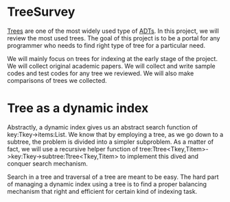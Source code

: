 # TreeSurvey
[Trees](http://en.wikipedia.org/wiki/Tree_(data_structure)) are one of the most widely used type of [ADTs](http://en.wikipedia.org/wiki/Abstract_data_type). In this project, we will review the most used trees. The goal of this project is to be a portal for any programmer who needs to find right type of tree for a particular need.

We will mainly focus on trees for indexing at the early stage of the project. We will collect original academic papers. We will collect and write sample codes and test codes for any tree we reviewed. We will also make comparisons of trees we collected.

# Tree as a dynamic index
Abstractly, a dynamic index gives us an abstract search function of key:Tkey->items:List<Titem>. We know that by employing a tree, as we go down to a subtree, the problem is divided into a simpler subproblem. As a matter of fact, we will use a recursive helper function of tree:Ttree<Tkey,Titem>->key:Tkey->subtree:Ttree<Tkey,Titem> to implement this dived and conquer search mechanism.

Search in a tree and traversal of a tree are meant to be easy. The hard part of managing a dynamic index using a tree is to find a proper balancing mechanism that right and efficient for certain kind of indexing task.
